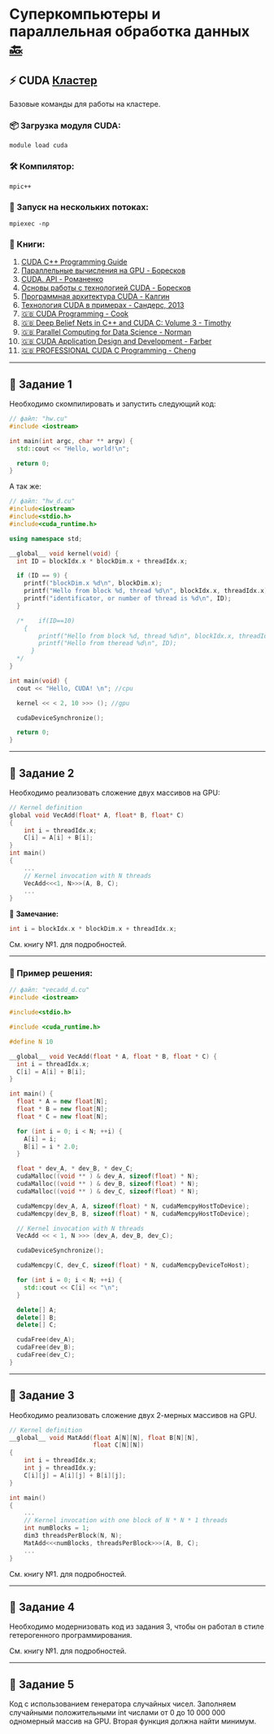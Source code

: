 # Суперкомпьютеры и параллельная обработка данных [🔙](https://github.com/motattack/mcs_24_2)

## ⚡ CUDA [Кластер](https://cc.dvfu.ru/)
Базовые команды для работы на кластере.

### 📦 Загрузка модуля CUDA:
```shell
module load cuda
```

### 🛠️ Компилятор:
```shell
mpic++
```

### 🚀 Запуск на нескольких потоках:
```shell
mpiexec -np 
```

### 📖 Книги:
1. [CUDA C++ Programming Guide](lessons/books/CUDA_guide.pdf)
2. [Параллельные вычисления на GPU - Боресков](lessons/books/Boreskov_Parallelnye-vychisleniya-na-GPU-Arhitektura-i-programmnaya-model-CUDA.pdf)
3. [CUDA. API - Романенко](lessons/books/4ICaG_2.pdf)
4. [Основы работы с технологией CUDA - Боресков](lessons/books/Boreskov_A_V_,_Kharlamov_A_A._Introduction_to_CUDA_Technology_2010.pdf)
5. [Программная архитектура CUDA - Калгин](lessons/books/cuda-2-program-arch.pdf)
6. [Технология CUDA в примерах - Сандерс, 2013](lessons/books/Sanders_J_,_Kandrot_E._CUDA_by_Example_2013.pdf)
7. [🇬🇧 CUDA Programming - Cook](lessons/books/Shane_Cook_—_CUDA_Programming_A_Developer's_Guide_to_Parallel_Computing.pdf)
8. [🇬🇧 Deep Belief Nets in C++ and CUDA C: Volume 3 - Timothy](lessons/books/Masters_T_Deep_Belief_Nets_in_C++_and_CUDA_C_Volume_3_Convolutional.pdf)
9. [🇬🇧 Parallel Computing for Data Science - Norman](lessons/books/Norman_Matloff_Parallel_Computing_for_Data_Science_With_Examples.pdf)
10. [🇬🇧 CUDA Application Design and Development - Farber](lessons/books/Rob_Farber_—_CUDA_Application_Design_and_Development_—_2011.pdf)
11. [🇬🇧 PROFESSIONAL CUDA C Programming - Cheng](lessons/books/Cheng_J_,_Grossman_M_,_McKercher_T_Professional_CUDA_C_Programming.pdf)
---


## 📝 Задание 1
Необходимо скомпилировать и запустить следующий код:

```cu
// файл: "hw.cu"
#include <iostream>

int main(int argc, char ** argv) {
  std::cout << "Hello, world!\n";

  return 0;
}
```

А так же:

```cu
// файл: "hw_d.cu"
#include<iostream>
#include<stdio.h>
#include<cuda_runtime.h>

using namespace std;

__global__ void kernel(void) {
  int ID = blockIdx.x * blockDim.x + threadIdx.x;

  if (ID == 9) {
    printf("blockDim.x %d\n", blockDim.x);
    printf("Hello from block %d, thread %d\n", blockIdx.x, threadIdx.x);
    printf("identificator, or number of thread is %d\n", ID);
  }

  /*	if(ID==10)
  	{	
        printf("Hello from block %d, thread %d\n", blockIdx.x, threadIdx.x);
        printf("Hello from theread %d\n", ID);
      }
  */
}

int main(void) {
  cout << "Hello, CUDA! \n"; //cpu

  kernel << < 2, 10 >>> (); //gpu 

  cudaDeviceSynchronize();

  return 0;
}
```

---

## 📝 Задание 2
Необходимо реализовать сложение двух массивов на GPU:

```cu
// Kernel definition
global void VecAdd(float* A, float* B, float* C)
{
    int i = threadIdx.x;
    C[i] = A[i] + B[i];
}
int main()
{
    ...
    // Kernel invocation with N threads
    VecAdd<<<1, N>>>(A, B, C);
    ...
}
```

📌 **Замечание:**
```cu
int i = blockIdx.x * blockDim.x + threadIdx.x;
```

См. книгу №1. для подробностей.

---

### 📘 Пример решения:

```cu
// файл: "vecadd_d.cu"
#include <iostream>

#include<stdio.h>

#include <cuda_runtime.h>

#define N 10

__global__ void VecAdd(float * A, float * B, float * C) {
  int i = threadIdx.x;
  C[i] = A[i] + B[i];
}

int main() {
  float * A = new float[N];
  float * B = new float[N];
  float * C = new float[N];

  for (int i = 0; i < N; ++i) {
    A[i] = i;
    B[i] = i * 2.0;
  }

  float * dev_A, * dev_B, * dev_C;
  cudaMalloc((void ** ) & dev_A, sizeof(float) * N);
  cudaMalloc((void ** ) & dev_B, sizeof(float) * N);
  cudaMalloc((void ** ) & dev_C, sizeof(float) * N);

  cudaMemcpy(dev_A, A, sizeof(float) * N, cudaMemcpyHostToDevice);
  cudaMemcpy(dev_B, B, sizeof(float) * N, cudaMemcpyHostToDevice);

  // Kernel invocation with N threads
  VecAdd << < 1, N >>> (dev_A, dev_B, dev_C);

  cudaDeviceSynchronize();

  cudaMemcpy(C, dev_C, sizeof(float) * N, cudaMemcpyDeviceToHost);

  for (int i = 0; i < N; ++i) {
    std::cout << C[i] << "\n";
  }

  delete[] A;
  delete[] B;
  delete[] C;

  cudaFree(dev_A);
  cudaFree(dev_B);
  cudaFree(dev_C);
}
```

---

## 📝 Задание 3
Необходимо реализовать сложение двух 2-мерных массивов на GPU.

```cu
// Kernel definition
__global__ void MatAdd(float A[N][N], float B[N][N],
                       float C[N][N])
{
    int i = threadIdx.x;
    int j = threadIdx.y;
    C[i][j] = A[i][j] + B[i][j];
}

int main()
{
    ...
    // Kernel invocation with one block of N * N * 1 threads
    int numBlocks = 1;
    dim3 threadsPerBlock(N, N);
    MatAdd<<<numBlocks, threadsPerBlock>>>(A, B, C);
    ...
}

```

См. книгу №1. для подробностей.

---

## 📝 Задание 4
Необходимо модернизовать код из задания 3,
чтобы он работал в стиле гетерогенного программирования.

См. книгу №1. для подробностей.

---

## 📝 Задание 5
Код с использованием генератора случайных чисел.
Заполняем случайными положительными int числами
от 0 до 10 000 000 одномерный массив на GPU.
Вторая функция должна найти минимум.